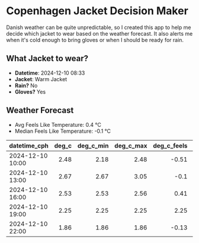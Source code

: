 
# Copenhagen Jacket Decision Maker

Danish weather can be quite unpredictable, so I created this app to help me decide which jacket to wear based on the weather forecast. 
It also alerts me when it's cold enough to bring gloves or when I should be ready for rain.

## What Jacket to wear?

- **Datetime**: 2024-12-10 08:33
- **Jacket**: Warm Jacket
- **Rain?** No
- **Gloves?** Yes

## Weather Forecast
- Avg Feels Like Temperature: 0.4 °C
- Median Feels Like Temperature: -0.1 °C

| datetime_cph     |   deg_c |   deg_c_min |   deg_c_max |   deg_c_feels | weather   | wind   | rain   |
|:-----------------|--------:|------------:|------------:|--------------:|:----------|:-------|:-------|
| 2024-12-10 10:00 |    2.48 |        2.18 |        2.48 |         -0.51 | Clouds    | Low    | None   |
| 2024-12-10 13:00 |    2.67 |        2.67 |        3.05 |         -0.1  | Clouds    | Low    | None   |
| 2024-12-10 16:00 |    2.53 |        2.53 |        2.56 |          0.41 | Clouds    | Low    | None   |
| 2024-12-10 19:00 |    2.25 |        2.25 |        2.25 |          2.25 | Clouds    | Low    | None   |
| 2024-12-10 22:00 |    1.86 |        1.86 |        1.86 |         -0.13 | Clear     | Low    | None   |
        